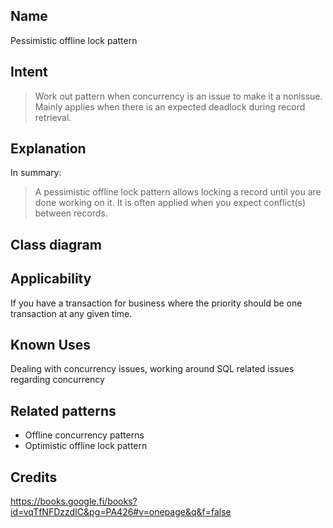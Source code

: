 ## Name
Pessimistic offline lock pattern

## Intent

> Work out pattern when concurrency is an issue to make it 
> a nonissue. Mainly applies when there is an expected deadlock during 
> record retrieval.
> 
## Explanation

In summary:

> A pessimistic offline lock pattern allows locking 
> a record until you are done working on it. It is often applied when you 
> expect conflict(s) between records. 



## Class diagram



## Applicability

If you have a transaction for business where the priority should be one transaction at any given time. 

## Known Uses

Dealing with concurrency issues, working around SQL related issues regarding
concurrency

## Related patterns

- Offline concurrency patterns 
- Optimistic offline lock pattern



## Credits

https://books.google.fi/books?id=vqTfNFDzzdIC&pg=PA426#v=onepage&q&f=false

